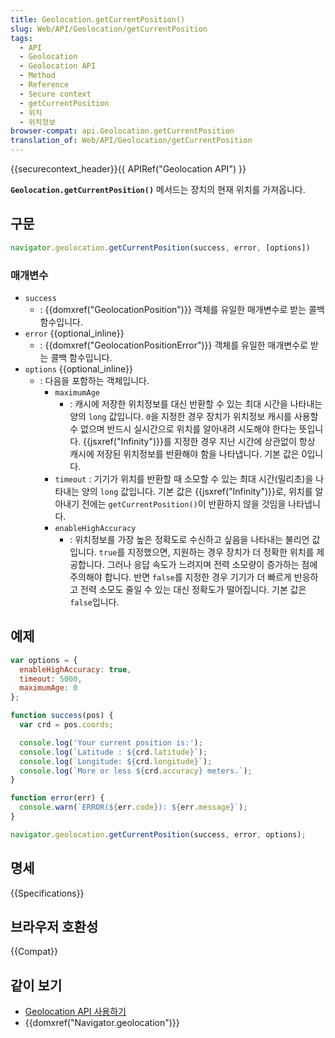 ```yaml
---
title: Geolocation.getCurrentPosition()
slug: Web/API/Geolocation/getCurrentPosition
tags:
  - API
  - Geolocation
  - Geolocation API
  - Method
  - Reference
  - Secure context
  - getCurrentPosition
  - 위치
  - 위치정보
browser-compat: api.Geolocation.getCurrentPosition
translation_of: Web/API/Geolocation/getCurrentPosition
---
```

{{securecontext_header}}{{ APIRef("Geolocation API") }}

**`Geolocation.getCurrentPosition()`** 메서드는 장치의 현재 위치를 가져옵니다.

## 구문

```js
navigator.geolocation.getCurrentPosition(success, error, [options])
```

### 매개변수

- `success`
  - : {{domxref("GeolocationPosition")}} 객체를 유일한 매개변수로 받는 콜백 함수입니다.
- `error` {{optional_inline}}
  - : {{domxref("GeolocationPositionError")}} 객체를 유일한 매개변수로 받는 콜백 함수입니다.
- `options` {{optional_inline}}
  - : 다음을 포함하는 객체입니다.
    - `maximumAge`
      - : 캐시에 저장한 위치정보를 대신 반환할 수 있는 최대 시간을 나타내는 양의 `long` 값입니다. `0`을 지정한 경우 장치가 위치정보 캐시를 사용할 수 없으며 반드시 실시간으로 위치를 알아내려 시도해야 한다는 뜻입니다. {{jsxref("Infinity")}}를 지정한 경우 지난 시간에 상관없이 항상 캐시에 저장된 위치정보를 반환해야 함을 나타냅니다. 기본 값은 0입니다.
    - `timeout`
       : 기기가 위치를 반환할 때 소모할 수 있는 최대 시간(밀리초)을 나타내는 양의 `long` 값입니다. 기본 값은 {{jsxref("Infinity")}}로, 위치를 알아내기 전에는 `getCurrentPosition()`이 반환하지 않을 것임을 나타냅니다.
    - `enableHighAccuracy`
      - : 위치정보를 가장 높은 정확도로 수신하고 싶음을 나타내는 불리언 값입니다. `true`를 지정했으면, 지원하는 경우 장치가 더 정확한 위치를 제공합니다. 그러나 응답 속도가 느려지며 전력 소모량이 증가하는 점에 주의해야 합니다. 반면 `false`를 지정한 경우 기기가 더 빠르게 반응하고 전력 소모도 줄일 수 있는 대신 정확도가 떨어집니다. 기본 값은 `false`입니다.

## 예제

```js
var options = {
  enableHighAccuracy: true,
  timeout: 5000,
  maximumAge: 0
};

function success(pos) {
  var crd = pos.coords;

  console.log('Your current position is:');
  console.log(`Latitude : ${crd.latitude}`);
  console.log(`Longitude: ${crd.longitude}`);
  console.log(`More or less ${crd.accuracy} meters.`);
}

function error(err) {
  console.warn(`ERROR(${err.code}): ${err.message}`);
}

navigator.geolocation.getCurrentPosition(success, error, options);
```

## 명세

{{Specifications}}

## 브라우저 호환성

{{Compat}}

## 같이 보기

- [Geolocation API 사용하기](/ko/docs/Web/API/Geolocation_API/Using_the_Geolocation_API)
- {{domxref("Navigator.geolocation")}}
